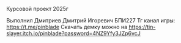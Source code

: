 Курсовой проект 2025г

Выполнил Дмитриев Дмитрий Игоревич БПИ227
Тг канал игры: https://t.me/pinblade
Скачать демку можно на https://tin-slayer.itch.io/pinblade?password=4NZ9Yfy3JZp6vcJ
